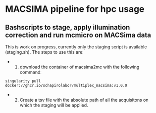 # MACSIMA pipeline for hpc usage
## Bashscripts to stage, apply illumination correction and run mcmicro on MACSima data

This is work on progress, currently only the staging script is available (staging.sh).  The steps to use this are:
* 1) download the container of macsima2mc with the following command:
``` 
singularity pull docker://ghcr.io/schapirolabor/multiplex_macsima:v1.0.0
```

* 2) Create a tsv file with the absolute path of all the acquisitons on which the staging will be applied.
